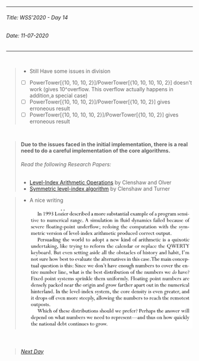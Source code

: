 ----------
###### Title: WSS'2020 - Day 14
###### Date: 11-07-2020
----------
&nbsp;



> - Still Have some issues in division
> - [ ] PowerTower[{10, 10, 10, 2}]/PowerTower[{10, 10, 10, 10, 2}] doesn't work (gives 10^overflow. This overflow actually happens in addition,a special case)
> - [ ] PowerTower[{10, 10, 10, 2}]/PowerTower[{10, 10, 2}] gives erroneous result 
> - [ ] PowerTower[{10, 10, 10, 10, 2}]/PowerTower[{10, 10, 2}] gives erroneous result

&nbsp;
&nbsp;
> **Due to the issues faced in the initial implementation, there is a real need to do a careful implementation of the core algorithms.**
&nbsp;
&nbsp;
> ###### Read the following Research Papers: 
> - [Level-Index Arithmetic Operations](2157569.pdf) by Clenshaw and Olver
> - [Symmetric level-index algorithm](8-4-517.pdf) by Clenshaw and Turner

> - A nice writing\
\
![On LIA](Screenshot_2020-07-12.png)

&nbsp;
> ###### [Next Day](Day15.md)

